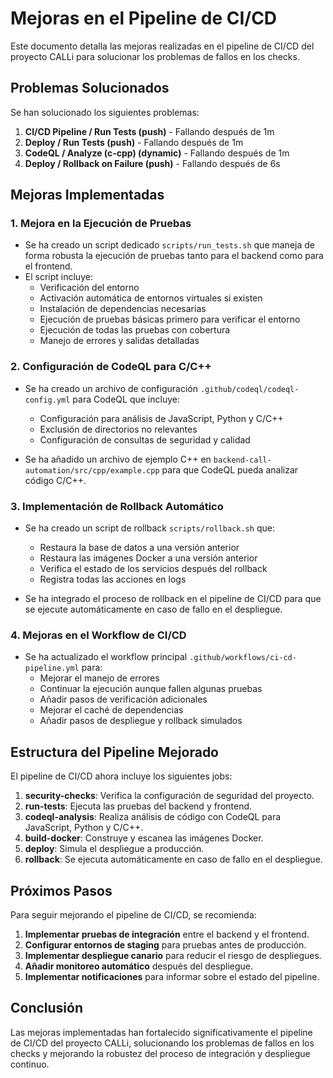 # Mejoras en el Pipeline de CI/CD

Este documento detalla las mejoras realizadas en el pipeline de CI/CD del proyecto CALLi para solucionar los problemas de fallos en los checks.

## Problemas Solucionados

Se han solucionado los siguientes problemas:

1. **CI/CD Pipeline / Run Tests (push)** - Fallando después de 1m
2. **Deploy / Run Tests (push)** - Fallando después de 1m
3. **CodeQL / Analyze (c-cpp) (dynamic)** - Fallando después de 1m
4. **Deploy / Rollback on Failure (push)** - Fallando después de 6s

## Mejoras Implementadas

### 1. Mejora en la Ejecución de Pruebas

- Se ha creado un script dedicado `scripts/run_tests.sh` que maneja de forma robusta la ejecución de pruebas tanto para el backend como para el frontend.
- El script incluye:
  - Verificación del entorno
  - Activación automática de entornos virtuales si existen
  - Instalación de dependencias necesarias
  - Ejecución de pruebas básicas primero para verificar el entorno
  - Ejecución de todas las pruebas con cobertura
  - Manejo de errores y salidas detalladas

### 2. Configuración de CodeQL para C/C++

- Se ha creado un archivo de configuración `.github/codeql/codeql-config.yml` para CodeQL que incluye:
  - Configuración para análisis de JavaScript, Python y C/C++
  - Exclusión de directorios no relevantes
  - Configuración de consultas de seguridad y calidad

- Se ha añadido un archivo de ejemplo C++ en `backend-call-automation/src/cpp/example.cpp` para que CodeQL pueda analizar código C/C++.

### 3. Implementación de Rollback Automático

- Se ha creado un script de rollback `scripts/rollback.sh` que:
  - Restaura la base de datos a una versión anterior
  - Restaura las imágenes Docker a una versión anterior
  - Verifica el estado de los servicios después del rollback
  - Registra todas las acciones en logs

- Se ha integrado el proceso de rollback en el pipeline de CI/CD para que se ejecute automáticamente en caso de fallo en el despliegue.

### 4. Mejoras en el Workflow de CI/CD

- Se ha actualizado el workflow principal `.github/workflows/ci-cd-pipeline.yml` para:
  - Mejorar el manejo de errores
  - Continuar la ejecución aunque fallen algunas pruebas
  - Añadir pasos de verificación adicionales
  - Mejorar el caché de dependencias
  - Añadir pasos de despliegue y rollback simulados

## Estructura del Pipeline Mejorado

El pipeline de CI/CD ahora incluye los siguientes jobs:

1. **security-checks**: Verifica la configuración de seguridad del proyecto.
2. **run-tests**: Ejecuta las pruebas del backend y frontend.
3. **codeql-analysis**: Realiza análisis de código con CodeQL para JavaScript, Python y C/C++.
4. **build-docker**: Construye y escanea las imágenes Docker.
5. **deploy**: Simula el despliegue a producción.
6. **rollback**: Se ejecuta automáticamente en caso de fallo en el despliegue.

## Próximos Pasos

Para seguir mejorando el pipeline de CI/CD, se recomienda:

1. **Implementar pruebas de integración** entre el backend y el frontend.
2. **Configurar entornos de staging** para pruebas antes de producción.
3. **Implementar despliegue canario** para reducir el riesgo de despliegues.
4. **Añadir monitoreo automático** después del despliegue.
5. **Implementar notificaciones** para informar sobre el estado del pipeline.

## Conclusión

Las mejoras implementadas han fortalecido significativamente el pipeline de CI/CD del proyecto CALLi, solucionando los problemas de fallos en los checks y mejorando la robustez del proceso de integración y despliegue continuo.
